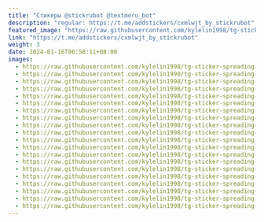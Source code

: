 ```yaml
---
title: "Стикеры @stickrubot @textmeru_bot"
description: "regular: https://t.me/addstickers/cxmlwjt_by_stickrubot"
featured_image: "https://raw.githubusercontent.com/kylelin1998/tg-sticker-spreading-worldwide-images/main/img/e0e57ebf-eb60-45fa-aef6-c06748db2e1c.jpg"
link: "https://t.me/addstickers/cxmlwjt_by_stickrubot"
weight: 3
date: 2024-01-16T06:58:11+08:00
images:
  - https://raw.githubusercontent.com/kylelin1998/tg-sticker-spreading-worldwide-images/main/img/e0e57ebf-eb60-45fa-aef6-c06748db2e1c.jpg
  - https://raw.githubusercontent.com/kylelin1998/tg-sticker-spreading-worldwide-images/main/img/67368d2e-b40c-4bdf-939d-c3028735417c.jpg
  - https://raw.githubusercontent.com/kylelin1998/tg-sticker-spreading-worldwide-images/main/img/b1558c4e-439a-4018-98c7-9eb0cfea2a21.jpg
  - https://raw.githubusercontent.com/kylelin1998/tg-sticker-spreading-worldwide-images/main/img/373a7379-5944-4eb4-860a-beba575a2fe4.jpg
  - https://raw.githubusercontent.com/kylelin1998/tg-sticker-spreading-worldwide-images/main/img/2cdd02ab-65fe-4e7c-99e6-aab9af8c1b9c.jpg
  - https://raw.githubusercontent.com/kylelin1998/tg-sticker-spreading-worldwide-images/main/img/6719c290-6c50-4318-9f44-7955b209089c.jpg
  - https://raw.githubusercontent.com/kylelin1998/tg-sticker-spreading-worldwide-images/main/img/e20884fb-a791-4f4a-a19e-4930500f2d58.jpg
  - https://raw.githubusercontent.com/kylelin1998/tg-sticker-spreading-worldwide-images/main/img/eafd04c7-a998-4eed-8fa8-3c18a68063c0.jpg
  - https://raw.githubusercontent.com/kylelin1998/tg-sticker-spreading-worldwide-images/main/img/e29f6e92-b4cd-4efe-9908-c822adde1ab7.jpg
  - https://raw.githubusercontent.com/kylelin1998/tg-sticker-spreading-worldwide-images/main/img/b10ff709-935f-4a4f-84c3-56ab0dbfeeb9.jpg
  - https://raw.githubusercontent.com/kylelin1998/tg-sticker-spreading-worldwide-images/main/img/b3dcbdd4-76d9-48ac-8357-73d82b9d685b.jpg
  - https://raw.githubusercontent.com/kylelin1998/tg-sticker-spreading-worldwide-images/main/img/e301fcb1-f410-4e4c-9c80-008bf3bfe011.jpg
  - https://raw.githubusercontent.com/kylelin1998/tg-sticker-spreading-worldwide-images/main/img/ff19737b-7c5d-44b5-aa68-40512af4eb87.jpg
  - https://raw.githubusercontent.com/kylelin1998/tg-sticker-spreading-worldwide-images/main/img/ef10a6a6-61d6-40d9-8668-7bdadcd3f2ca.jpg
  - https://raw.githubusercontent.com/kylelin1998/tg-sticker-spreading-worldwide-images/main/img/a526c43d-3c53-4a66-bf22-91ee36078bf7.jpg
  - https://raw.githubusercontent.com/kylelin1998/tg-sticker-spreading-worldwide-images/main/img/bbf79517-bd9e-4a7e-ab0d-ffccb7009353.jpg
  - https://raw.githubusercontent.com/kylelin1998/tg-sticker-spreading-worldwide-images/main/img/5b7b4e4a-ddd5-44e0-b849-3905605ac58b.jpg
  - https://raw.githubusercontent.com/kylelin1998/tg-sticker-spreading-worldwide-images/main/img/94127069-5867-4e93-9106-91653419c691.jpg
  - https://raw.githubusercontent.com/kylelin1998/tg-sticker-spreading-worldwide-images/main/img/27633471-afad-446f-8ca6-7282e9f04178.jpg
  - https://raw.githubusercontent.com/kylelin1998/tg-sticker-spreading-worldwide-images/main/img/ac5cdea7-3a6d-4fd8-822c-5cfdd9cd6ec5.jpg
---
```

